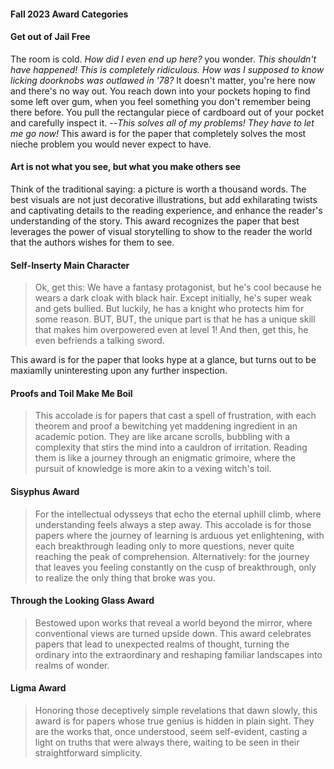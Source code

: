 #### Fall 2023 Award Categories

#### Get out of Jail Free
The room is cold. _How did I even end up here?_ you wonder. _This shouldn't have happened! This is completely ridiculous. How was I supposed to know licking doorknobs was outlawed in '78?_ It doesn't matter, you're here now and there's no way out. You reach down into your pockets hoping to find some left over gum, when you feel something you don't remember being there before. You pull the rectangular piece of cardboard out of your pocket and carefully inspect it. --_This solves all of my problems! They have to let me go now!_ This award is for the paper that completely solves the most nieche problem you would never expect to have.

#### Art is not what you see, but what you make others see

Think of the traditional saying: a picture is worth a thousand words. The best visuals are not just decorative illustrations, but add exhilarating twists and captivating details to the reading experience, and enhance the reader's understanding of the story. This award recognizes the paper that best leverages the power of visual storytelling to show to the reader the world that the authors wishes for them to see.

#### Self-Inserty Main Character
> Ok, get this: We have a fantasy protagonist,
> but he's cool because he wears a dark cloak with black hair.
> Except initially, he's super weak and gets bullied.
> But luckily, he has a knight who protects him for some reason.
> BUT, BUT, the unique part is that he has a unique skill that makes him
> overpowered even at level 1!
> And then, get this, he even befriends a talking sword.

This award is for the paper that looks hype at a glance,
but turns out to be maxiamlly uninteresting upon any further inspection.

#### Proofs and Toil Make Me Boil

> This accolade is for papers that cast a spell of frustration, with each theorem and proof a bewitching yet maddening ingredient in an academic potion. They are like arcane scrolls, bubbling with a complexity that stirs the mind into a cauldron of irritation. Reading them is like a journey through an enigmatic grimoire, where the pursuit of knowledge is more akin to a vexing witch's toil.

#### Sisyphus Award
    
> For the intellectual odysseys that echo the eternal uphill climb, where understanding feels always a step away. This accolade is for those papers where the journey of learning is arduous yet enlightening, with each breakthrough leading only to more questions, never quite reaching the peak of comprehension. Alternatively: for the journey that leaves you feeling constantly on the cusp of breakthrough, only to realize the only thing that broke was you.

#### Through the Looking Glass Award
    
> Bestowed upon works that reveal a world beyond the mirror, where conventional views are turned upside down. This award celebrates papers that lead to unexpected realms of thought, turning the ordinary into the extraordinary and reshaping familiar landscapes into realms of wonder.

#### Ligma Award
    
> Honoring those deceptively simple revelations that dawn slowly, this award is for papers whose true genius is hidden in plain sight. They are the works that, once understood, seem self-evident, casting a light on truths that were always there, waiting to be seen in their straightforward simplicity.
